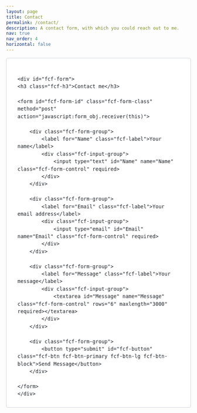 ```yaml
---
layout: page
title: Contact
permalink: /contact/
description: A contact form, with which you could reach out to me.
nav: true
nav_order: 4
horizontal: false
---
```


<style>
#fcf-form {
    display:block;
}

.fcf-body {
    margin: 0;
    font-family: -apple-system, Arial, sans-serif;
    font-size: 1rem;
    font-weight: 400;
    line-height: 1.5;
    color: #212529;
    text-align: left;
    background-color: #fff;
    padding: 30px;
    padding-bottom: 10px;
    border: 1px solid #ced4da;
    border-radius: 0.25rem;
    max-width: 100%;
}

.fcf-form-group {
    margin-bottom: 1rem;
}

.fcf-input-group {
    position: relative;
    display: -ms-flexbox;
    display: flex;
    -ms-flex-wrap: wrap;
    flex-wrap: wrap;
    -ms-flex-align: stretch;
    align-items: stretch;
    width: 100%;
}

.fcf-form-control {
    display: block;
    width: 100%;
    height: calc(1.5em + 0.75rem + 2px);
    padding: 0.375rem 0.75rem;
    font-size: 1rem;
    font-weight: 400;
    line-height: 1.5;
    color: #495057;
    background-color: #fff;
    background-clip: padding-box;
    border: 1px solid #ced4da;
    outline: none;
    border-radius: 0.25rem;
    transition: border-color 0.15s ease-in-out, box-shadow 0.15s ease-in-out;
}

.fcf-form-control:focus {
    border: 1px solid #313131;
}

select.fcf-form-control[size], select.fcf-form-control[multiple] {
    height: auto;
}

textarea.fcf-form-control {
    font-family: -apple-system, Arial, sans-serif;
    height: auto;
}

label.fcf-label {
    color: #000000;
    display: inline-block;
    margin-bottom: 0.5rem;
}

.fcf-h3{
    color: #000000;
}
.fcf-credit {
    padding-top: 10px;
    font-size: 0.9rem;
    color: #545b62;
}

.fcf-credit a {
    color: #545b62;
    text-decoration: underline;
}

.fcf-credit a:hover {
    color: #0056b3;
    text-decoration: underline;
}

.fcf-btn {
    display: inline-block;
    font-weight: 400;
    color: #212529;
    text-align: center;
    vertical-align: middle;
    cursor: pointer;
    -webkit-user-select: none;
    -moz-user-select: none;
    -ms-user-select: none;
    user-select: none;
    background-color: transparent;
    border: 1px solid transparent;
    padding: 0.375rem 0.75rem;
    font-size: 1rem;
    line-height: 1.5;
    border-radius: 0.25rem;
    transition: color 0.15s ease-in-out, background-color 0.15s ease-in-out, border-color 0.15s ease-in-out, box-shadow 0.15s ease-in-out;
}

@media (prefers-reduced-motion: reduce) {
    .fcf-btn {
        transition: none;
    }
}

.fcf-btn:hover {
    color: #212529;
    text-decoration: none;
}

.fcf-btn:focus, .fcf-btn.focus {
    outline: 0;
    box-shadow: 0 0 0 0.2rem rgba(0, 123, 255, 0.25);
}

.fcf-btn-primary {
    color: #fff;
    background-color: #007bff;
    border-color: #007bff;
}

.fcf-btn-primary:hover {
    color: #fff;
    background-color: #0069d9;
    border-color: #0062cc;
}

.fcf-btn-primary:focus, .fcf-btn-primary.focus {
    color: #fff;
    background-color: #0069d9;
    border-color: #0062cc;
    box-shadow: 0 0 0 0.2rem rgba(38, 143, 255, 0.5);
}

.fcf-btn-lg, .fcf-btn-group-lg>.fcf-btn {
    padding: 0.5rem 1rem;
    font-size: 1.25rem;
    line-height: 1.5;
    border-radius: 0.3rem;
}

.fcf-btn-block {
    display: block;
    width: 100%;
}

.fcf-btn-block+.fcf-btn-block {
    margin-top: 0.5rem;
}

input[type="submit"].fcf-btn-block, input[type="reset"].fcf-btn-block, input[type="button"].fcf-btn-block {
    width: 100%;
}
</style>

<script>
const form_obj = {
  receiver(theForm) {
    var comment =""
    comment += theForm.Message.value;
    alert("Thank you for contacting me. Your message will be sent to my email!")
  }
};
</script>

<div class="fcf-body">

    <div id="fcf-form">
    <h3 class="fcf-h3">Contact me</h3>

    <form id="fcf-form-id" class="fcf-form-class" method="post" action="javascript:form_obj.receiver(this)">
        
        <div class="fcf-form-group">
            <label for="Name" class="fcf-label">Your name</label>
            <div class="fcf-input-group">
                <input type="text" id="Name" name="Name" class="fcf-form-control" required>
            </div>
        </div>

        <div class="fcf-form-group">
            <label for="Email" class="fcf-label">Your email address</label>
            <div class="fcf-input-group">
                <input type="email" id="Email" name="Email" class="fcf-form-control" required>
            </div>
        </div>

        <div class="fcf-form-group">
            <label for="Message" class="fcf-label">Your message</label>
            <div class="fcf-input-group">
                <textarea id="Message" name="Message" class="fcf-form-control" rows="6" maxlength="3000" required></textarea>
            </div>
        </div>

        <div class="fcf-form-group">
            <button type="submit" id="fcf-button" class="fcf-btn fcf-btn-primary fcf-btn-lg fcf-btn-block">Send Message</button>
        </div>

    </form>
    </div>

</div>
